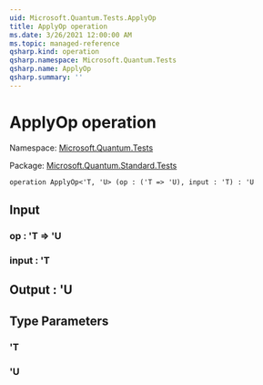 ```yaml
---
uid: Microsoft.Quantum.Tests.ApplyOp
title: ApplyOp operation
ms.date: 3/26/2021 12:00:00 AM
ms.topic: managed-reference
qsharp.kind: operation
qsharp.namespace: Microsoft.Quantum.Tests
qsharp.name: ApplyOp
qsharp.summary: ''
---
```


# ApplyOp operation

Namespace: [Microsoft.Quantum.Tests](xref:Microsoft.Quantum.Tests)

Package: [Microsoft.Quantum.Standard.Tests](https://nuget.org/packages/Microsoft.Quantum.Standard.Tests)




```qsharp
operation ApplyOp<'T, 'U> (op : ('T => 'U), input : 'T) : 'U
```


## Input

### op : 'T => 'U 




### input : 'T





## Output : 'U



## Type Parameters

### 'T


### 'U

